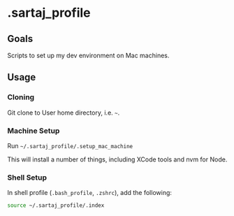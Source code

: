 # .sartaj_profile

## Goals

Scripts to set up my dev environment on Mac machines.

## Usage

### Cloning 

Git clone to User home directory, i.e. `~`.

### Machine Setup

Run `~/.sartaj_profile/.setup_mac_machine`

This will install a number of things, including XCode tools and nvm for Node.

### Shell Setup

In shell profile (`.bash_profile`, `.zshrc`), add the following:

```bash
source ~/.sartaj_profile/.index
```
